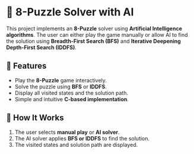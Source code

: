 # 🧩 8-Puzzle Solver with AI

This project implements an **8-Puzzle** solver using **Artificial Intelligence algorithms**. The user can either play the game manually or allow AI to find the solution using **Breadth-First Search (BFS)** and **Iterative Deepening Depth-First Search (IDDFS)**.

## 🚀 Features
- Play the **8-Puzzle** game interactively.
- Solve the puzzle using **BFS** or **IDDFS**.
- Display all visited states and the solution path.
- Simple and intuitive **C-based implementation**.

## 🧠 How It Works
1. The user selects **manual play** or **AI solver**.
2. The AI solver applies **BFS or IDDFS** to find the solution.
3. The visited states and solution path are displayed.
